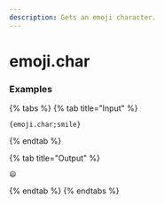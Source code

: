 ```yaml
---
description: Gets an emoji character.
---
```


# emoji.char <query>

### Examples

{% tabs %}
{% tab title="Input" %}
```text
{emoji.char;smile}
```
{% endtab %}

{% tab title="Output" %}
```text
😄
```
{% endtab %}
{% endtabs %}